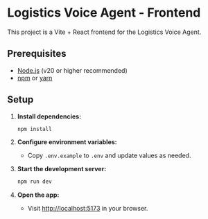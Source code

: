 # Logistics Voice Agent - Frontend

This project is a Vite + React frontend for the Logistics Voice Agent.

## Prerequisites

- [Node.js](https://nodejs.org/) (v20 or higher recommended)
- [npm](https://www.npmjs.com/) or [yarn](https://yarnpkg.com/)

## Setup

1. **Install dependencies:**
    ```bash
    npm install
    ```

2. **Configure environment variables:**
    - Copy `.env.example` to `.env` and update values as needed.

3. **Start the development server:**
    ```bash
    npm run dev
    ```

4. **Open the app:**
    - Visit [http://localhost:5173](http://localhost:5173) in your browser.
